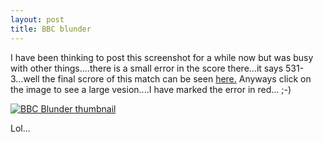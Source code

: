 ```yaml
---
layout: post
title: BBC blunder
---
```


I have been thinking to post this screenshot for a while now but was busy with other things....there is a small error in the score there...it says 531-3...well the final scrore of this match can be seen [here.](<http://news.bbc.co.uk/sport1/shared/fds/hi/statistics/cricket/scorecards/2007/4/13089/html/scorecard.stm>) Anyways click on the image to see a large vesion....I have marked the error in red... ;-)

[![BBC Blunder thumbnail](<http://www.andhapp.com/images/bbc-blunder.jpg> "BBC Blunder thumbnail")](<http://www.andhapp.com/images/bbc-blunder-large.jpg> "BBC Blunder")

Lol...
